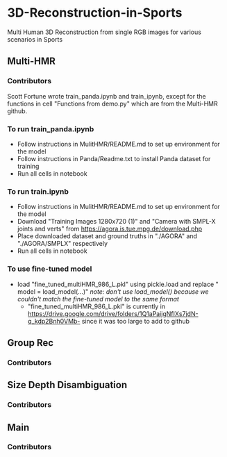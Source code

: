# 3D-Reconstruction-in-Sports
Multi Human 3D Reconstruction from single RGB images for various scenarios in Sports


## Multi-HMR

### Contributors

Scott Fortune wrote train_panda.ipynb and train_ipynb, except for the functions in cell "Functions from demo.py" which are from the Multi-HMR github.

### To run train_panda.ipynb

- Follow instructions in MulitHMR/README.md to set up environment for the model
- Follow instructions in Panda/Readme.txt to install Panda dataset for training
- Run all cells in notebook

### To run train.ipynb

- Follow instructions in MulitHMR/README.md to set up environment for the model
- Download "Training Images 1280x720 (1)" and "Camera with SMPL-X joints and verts" from https://agora.is.tue.mpg.de/download.php
- Place downloaded dataset and ground truths in "./AGORA" and "./AGORA/SMPLX" respectively
- Run all cells in notebook

### To use fine-tuned model

- load "fine_tuned_multiHMR_986_L.pkl" using pickle.load and replace " model = load_model(...)" *note: don't use load_model() because we couldn't match the fine-tuned model to the same format*
    - "fine_tuned_multiHMR_986_L.pkl" is currently in https://drive.google.com/drive/folders/1Q1aPaijgNfIXs7jdN-q_kdp2Bnh0VMb- since it was too large to add to github

## Group Rec

### Contributors

## Size Depth Disambiguation

### Contributors

## Main

### Contributors
